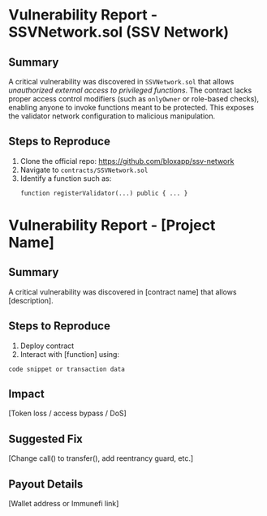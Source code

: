 # Vulnerability Report - SSVNetwork.sol (SSV Network)

## Summary
A critical vulnerability was discovered in `SSVNetwork.sol` that allows *unauthorized external access to privileged functions*. The contract lacks proper access control modifiers (such as `onlyOwner` or role-based checks), enabling anyone to invoke functions meant to be protected. This exposes the validator network configuration to malicious manipulation.

## Steps to Reproduce
1. Clone the official repo: https://github.com/bloxapp/ssv-network
2. Navigate to `contracts/SSVNetwork.sol`
3. Identify a function such as:
   ```solidity
   function registerValidator(...) public { ... }

# Vulnerability Report - [Project Name]

## Summary
A critical vulnerability was discovered in [contract name] that allows [description].

## Steps to Reproduce
1. Deploy contract
2. Interact with [function] using:
```
code snippet or transaction data
```

## Impact
[Token loss / access bypass / DoS]

## Suggested Fix
[Change call() to transfer(), add reentrancy guard, etc.]

## Payout Details
[Wallet address or Immunefi link]

